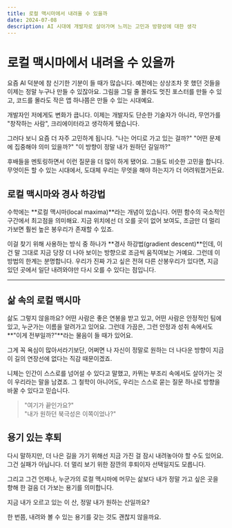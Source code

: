 ```yaml
---
title: 로컬 맥시마에서 내려올 수 있을까
date: 2024-07-08
description: AI 시대에 개발자로 살아가며 느끼는 고민과 방향성에 대한 생각
---
```


# 로컬 맥시마에서 내려올 수 있을까

요즘 AI 덕분에 참 신기한 기분이 들 때가 많습니다.
예전에는 상상조차 못 했던 것들을 이제는 정말 누구나 만들 수 있잖아요.
그림을 그릴 줄 몰라도 멋진 포스터를 만들 수 있고,
코드를 몰라도 작은 앱 하나쯤은 만들 수 있는 시대예요.

개발자인 저에게도 변화가 큽니다.
이제는 개발자도 단순한 기술자가 아니라,
무언가를 "창작하는 사람", 크리에이터라고 생각하게 됐습니다.

그러다 보니 요즘 더 자주 고민하게 됩니다.
"나는 어디로 가고 있는 걸까?"
"어떤 문제에 집중해야 의미 있을까?"
"이 방향이 정말 내가 원하던 길일까?"

후배들을 멘토링하면서 이런 질문을 더 많이 하게 됐어요.
그들도 비슷한 고민을 합니다.
무엇이든 할 수 있는 시대에서,
도대체 우리는 무엇을 해야 하는지가 더 어려워졌거든요.

## 로컬 맥시마와 경사 하강법

수학에는 **로컬 맥시마(local maxima)**라는 개념이 있습니다.
어떤 함수의 국소적인 구간에서 최고점을 의미해요.
지금 위치에선 더 오를 곳이 없어 보여도,
조금만 더 멀리 가보면 훨씬 높은 봉우리가 존재할 수 있죠.

이걸 찾기 위해 사용하는 방식 중 하나가 **경사 하강법(gradient descent)**인데,
이건 말 그대로 지금 당장 더 나아 보이는 방향으로 조금씩 움직여보는 거예요.
그런데 이 방법의 한계는 분명합니다.
우리가 진짜 가고 싶은 전혀 다른 산봉우리가 있다면,
지금 있던 곳에서 일단 내려와야만 다시 오를 수 있다는 점입니다.

---

## 삶 속의 로컬 맥시마

삶도 그렇지 않을까요?
어떤 사람은 좋은 연봉을 받고 있고,
어떤 사람은 안정적인 팀에 있고,
누군가는 이름을 알려가고 있어요.
그런데 가끔은, 그런 안정과 성취 속에서도
**"이게 전부일까?"**라는 물음이 들 때가 있어요.

그게 꼭 욕심이 많아서라기보단,
어쩌면 나 자신이 정말로 원하는 더 나다운 방향이
지금 이 길의 연장선에 없다는 직감 때문이겠죠.

니체는 인간이 스스로를 넘어설 수 있다고 말했고,
카뮈는 부조리 속에서도 살아가는 것이 우리라는 말을 남겼죠.
그 철학이 아니어도,
우리는 스스로 묻는 질문 하나로 방향을 바꿀 수 있다고 믿습니다.

> "여기가 끝인가요?"  
> "내가 원하던 북극성은 이쪽이었나?"

## 용기 있는 후퇴

다시 말하지만, 더 나은 길을 가기 위해선
지금 가진 걸 잠시 내려놓아야 할 수도 있어요.
그건 실패가 아닙니다.
더 멀리 보기 위한 잠깐의 후퇴이자 선택일지도 모릅니다.

그리고 그건 언제나,
누군가의 로컬 맥시마에 머무는 삶보다
내가 정말 가고 싶은 곳을 향해
한 걸음 더 가보는 용기를 의미합니다.

지금 내가 오르고 있는 이 산,
정말 내가 원하는 산일까요?

한 번쯤,
내려와 볼 수 있는 용기를 갖는 것도 괜찮지 않을까요.